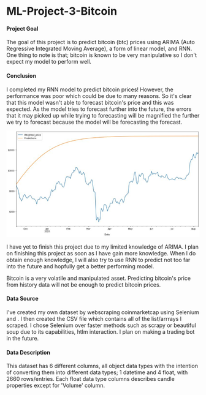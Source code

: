 # ML-Project-3-Bitcoin


#### Project Goal

The goal of this project is to predict bitcoin (btc) prices using ARIMA (Auto Regressive Integrated Moving Average), a form of linear model, and RNN. 
One thing to note is that; bitcoin is known to be very manipulative so I don't expect my model to perform well. 

#### Conclusion

I completed my RNN model to predict bitcoin prices! However, the performance was poor which could be due to many reasons. So it's clear that this model wasn't able to forecast bitcoin's price and this was expected. As the model tries to forecast further into the future, the errors that it may picked up while trying to forecasting will be magnified the further we try to forecast because the model will be forecasting the forecast. 

![](Pictures/bt.JPG)

I have yet to finish this project due to my limited knowledge of ARIMA. I plan on finishing this project as soon as I have gain more knowledge. When I do obtain enough knowledge, I will also try to use RNN to predict not too far into the future and hopfully get a better performing model.

Bitcoin is a very volatile and manipulated asset. Predicting bitcoin's price from history data will not be enough to predict bitcoin prices. 


#### Data Source

I've created my own dataset by webscraping coinmarketcap using Selenium and <xpath>. I then created the CSV file which contains all of the list/arrrays I scraped. I chose Selenium over faster methods such as scrapy or beautiful soup due to its capabilities, htlm interaction. I plan on making a trading bot in the future. 
  
#### Data Description

This dataset has 6 different columns, all object data types with the intention of converting them into different data types; 1 datetime and 4 float, with 2660 rows/entries. Each float data type columns describes candle properties except for 'Volume' column. 



